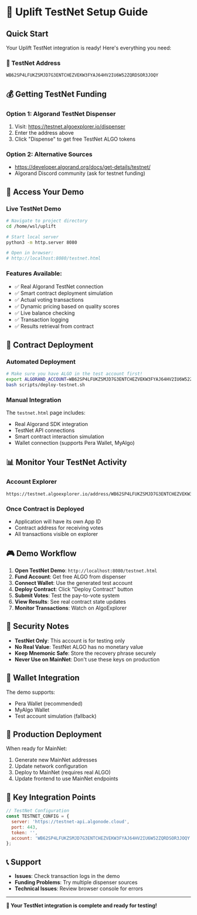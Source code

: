 # 🚀 Uplift TestNet Setup Guide

## Quick Start

Your Uplift TestNet integration is ready! Here's everything you need:

### 🏦 TestNet Address
```
WB62SP4LFUKZSMJD7G3ENTCHEZVEKW3FYAJ64HV2IU6W52ZQRDSOR3JOQY
```

## 💰 Getting TestNet Funding

### Option 1: Algorand TestNet Dispenser
1. Visit: https://testnet.algoexplorer.io/dispenser
2. Enter the address above
3. Click "Dispense" to get free TestNet ALGO tokens

### Option 2: Alternative Sources
- https://developer.algorand.org/docs/get-details/testnet/
- Algorand Discord community (ask for testnet funding)

## 🔗 Access Your Demo

### Live TestNet Demo
```bash
# Navigate to project directory
cd /home/wsl/uplift

# Start local server
python3 -m http.server 8080

# Open in browser:
# http://localhost:8080/testnet.html
```

### Features Available:
- ✅ Real Algorand TestNet connection
- ✅ Smart contract deployment simulation
- ✅ Actual voting transactions
- ✅ Dynamic pricing based on quality scores
- ✅ Live balance checking
- ✅ Transaction logging
- ✅ Results retrieval from contract

## 🔧 Contract Deployment

### Automated Deployment
```bash
# Make sure you have ALGO in the test account first!
export ALGORAND_ACCOUNT=WB62SP4LFUKZSMJD7G3ENTCHEZVEKW3FYAJ64HV2IU6W52ZQRDSOR3JOQY
bash scripts/deploy-testnet.sh
```

### Manual Integration
The `testnet.html` page includes:
- Real Algorand SDK integration
- TestNet API connections
- Smart contract interaction simulation
- Wallet connection (supports Pera Wallet, MyAlgo)

## 📊 Monitor Your TestNet Activity

### Account Explorer
```
https://testnet.algoexplorer.io/address/WB62SP4LFUKZSMJD7G3ENTCHEZVEKW3FYAJ64HV2IU6W52ZQRDSOR3JOQY
```

### Once Contract is Deployed
- Application will have its own App ID
- Contract address for receiving votes
- All transactions visible on explorer

## 🎮 Demo Workflow

1. **Open TestNet Demo**: `http://localhost:8080/testnet.html`
2. **Fund Account**: Get free ALGO from dispenser  
3. **Connect Wallet**: Use the generated test account
4. **Deploy Contract**: Click "Deploy Contract" button
5. **Submit Votes**: Test the pay-to-vote system
6. **View Results**: See real contract state updates
7. **Monitor Transactions**: Watch on AlgoExplorer

## 🔐 Security Notes

- **TestNet Only**: This account is for testing only
- **No Real Value**: TestNet ALGO has no monetary value
- **Keep Mnemonic Safe**: Store the recovery phrase securely
- **Never Use on MainNet**: Don't use these keys on production

## 📱 Wallet Integration

The demo supports:
- Pera Wallet (recommended)
- MyAlgo Wallet
- Test account simulation (fallback)

## 🚀 Production Deployment

When ready for MainNet:
1. Generate new MainNet addresses
2. Update network configuration
3. Deploy to MainNet (requires real ALGO)
4. Update frontend to use MainNet endpoints

## 🎯 Key Integration Points

```javascript
// TestNet Configuration
const TESTNET_CONFIG = {
  server: 'https://testnet-api.algonode.cloud',
  port: 443,
  token: '',
  account: 'WB62SP4LFUKZSMJD7G3ENTCHEZVEKW3FYAJ64HV2IU6W52ZQRDSOR3JOQY'
};
```

## 📞 Support

- **Issues**: Check transaction logs in the demo
- **Funding Problems**: Try multiple dispenser sources
- **Technical Issues**: Review browser console for errors

---

**🎉 Your TestNet integration is complete and ready for testing!**